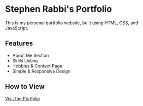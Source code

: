 # Stephen Rabbi's Portfolio

This is my personal portfolio website, built using HTML, CSS, and JavaScript.

## Features
- About Me Section
- Skills Listing
- Hobbies & Contact Page
- Simple & Responsive Design

## How to View
[Visit the Portfolio](https://dostedbaby.github.io/Stephen-Rabbi-s-Portfolio/)